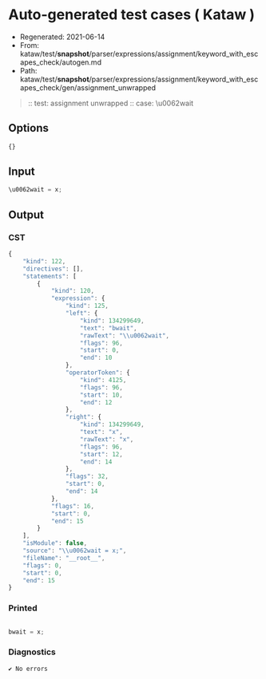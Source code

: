# Auto-generated test cases ( Kataw )
- Regenerated: 2021-06-14
- From: kataw/test/__snapshot__/parser/expressions/assignment/keyword_with_escapes_check/autogen.md
- Path: kataw/test/__snapshot__/parser/expressions/assignment/keyword_with_escapes_check/gen/assignment_unwrapped
> :: test: assignment unwrapped
> :: case: \u0062wait
## Options

`````js
{}
`````
## Input

`````js
\u0062wait = x;
`````
## Output

### CST

```javascript
{
    "kind": 122,
    "directives": [],
    "statements": [
        {
            "kind": 120,
            "expression": {
                "kind": 125,
                "left": {
                    "kind": 134299649,
                    "text": "bwait",
                    "rawText": "\\u0062wait",
                    "flags": 96,
                    "start": 0,
                    "end": 10
                },
                "operatorToken": {
                    "kind": 4125,
                    "flags": 96,
                    "start": 10,
                    "end": 12
                },
                "right": {
                    "kind": 134299649,
                    "text": "x",
                    "rawText": "x",
                    "flags": 96,
                    "start": 12,
                    "end": 14
                },
                "flags": 32,
                "start": 0,
                "end": 14
            },
            "flags": 16,
            "start": 0,
            "end": 15
        }
    ],
    "isModule": false,
    "source": "\\u0062wait = x;",
    "fileName": "__root__",
    "flags": 0,
    "start": 0,
    "end": 15
}
```

### Printed

```javascript

bwait = x;
```

### Diagnostics

```javascript
✔ No errors
```

